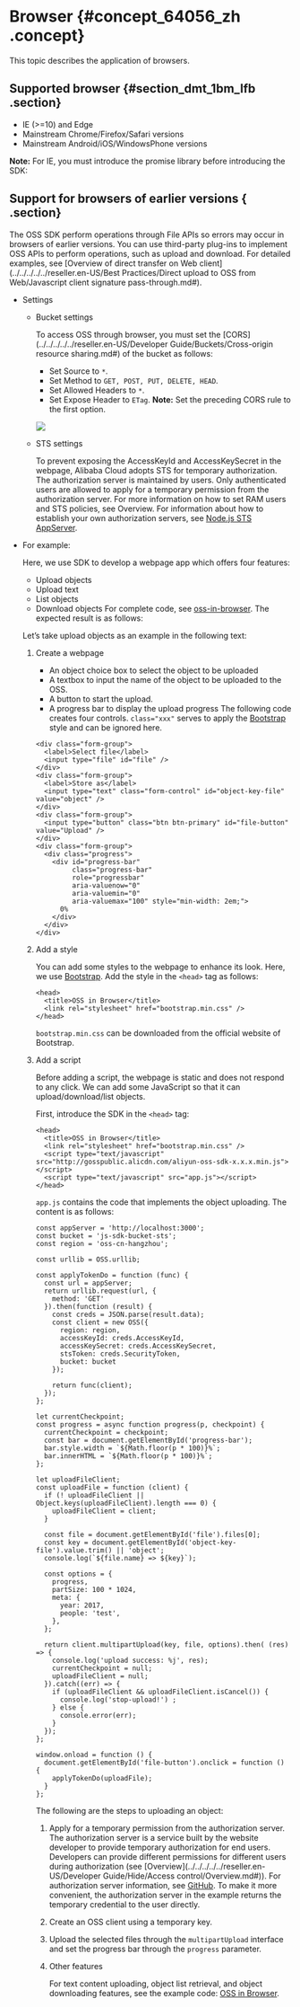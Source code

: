# Browser {#concept_64056_zh .concept}

This topic describes the application of browsers.

## Supported browser {#section_dmt_1bm_lfb .section}

-   IE \(\>=10\) and Edge
-   Mainstream Chrome/Firefox/Safari versions
-   Mainstream Android/iOS/WindowsPhone versions

**Note:** For IE, you must introduce the promise library before introducing the SDK:

## Support for browsers of earlier versions { .section}

The OSS SDK perform operations through File APIs so errors may occur in browsers of earlier versions. You can use third-party plug-ins to implement OSS APIs to perform operations, such as upload and download. For detailed examples, see [Overview of direct transfer on Web client](../../../../../reseller.en-US/Best Practices/Direct upload to OSS from Web/Javascript client signature pass-through.md#).

-   Settings
    -   Bucket settings

        To access OSS through browser, you must set the [CORS](../../../../../reseller.en-US/Developer Guide/Buckets/Cross-origin resource sharing.md#) of the bucket as follows:

        -   Set Source to `*`.
        -   Set Method to `GET, POST, PUT, DELETE, HEAD`.
        -   Set Allowed Headers to `*`.
        -   Set Expose Header to `ETag`.
        **Note:** Set the preceding CORS rule to the first option.

        ![](http://static-aliyun-doc.oss-cn-hangzhou.aliyuncs.com/assets/img/22580/155186587813704_en-US.png)

    -   STS settings

        To prevent exposing the AccessKeyId and AccessKeySecret in the webpage, Alibaba Cloud adopts STS for temporary authorization. The authorization server is maintained by users. Only authenticated users are allowed to apply for a temporary permission from the authorization server. For more information on how to set RAM users and STS policies, see Overview. For information about how to establish your own authorization servers, see [Node.js STS AppServer](https://github.com/rockuw/node-sts-app-server).

-   For example:

    Here, we use SDK to develop a webpage app which offers four features:

    -   Upload objects
    -   Upload text
    -   List objects
    -   Download objects
    For complete code, see [oss-in-browser](https://github.com/rockuw/oss-in-browser). The expected result is as follows:

    Let’s take upload objects as an example in the following text:

    1.  Create a webpage

        -   An object choice box to select the object to be uploaded
        -   A textbox to input the name of the object to be uploaded to the OSS.
        -   A button to start the upload.
        -   A progress bar to display the upload progress
        The following code creates four controls. `class="xxx"` serves to apply the [Bootstrap](http://getbootstrap.com/) style and can be ignored here.

        ```language-html
        <div class="form-group">
          <label>Select file</label>
          <input type="file" id="file" />
        </div>
        <div class="form-group">
          <label>Store as</label>
          <input type="text" class="form-control" id="object-key-file" value="object" />
        </div>
        <div class="form-group">
          <input type="button" class="btn btn-primary" id="file-button" value="Upload" />
        </div>
        <div class="form-group">
          <div class="progress">
            <div id="progress-bar"
                 class="progress-bar"
                 role="progressbar"
                 aria-valuenow="0"
                 aria-valuemin="0"
                 aria-valuemax="100" style="min-width: 2em;">
              0%
            </div>
          </div>
        </div>
        
        ```

    2.  Add a style

        You can add some styles to the webpage to enhance its look. Here, we use [Bootstrap](http://getbootstrap.com/). Add the style in the `<head>` tag as follows:

        ```language-html
        <head>
          <title>OSS in Browser</title>
          <link rel="stylesheet" href="bootstrap.min.css" />
        </head>
        
        ```

        `bootstrap.min.css` can be downloaded from the official website of Bootstrap.

    3.  Add a script

        Before adding a script, the webpage is static and does not respond to any click. We can add some JavaScript so that it can upload/download/list objects.

        First, introduce the SDK in the `<head>` tag:

        ```language-html
        <head>
          <title>OSS in Browser</title>
          <link rel="stylesheet" href="bootstrap.min.css" />
          <script type="text/javascript" src="http://gosspublic.alicdn.com/aliyun-oss-sdk-x.x.x.min.js"></script>
          <script type="text/javascript" src="app.js"></script>
        </head>
        
        ```

        `app.js` contains the code that implements the object uploading. The content is as follows:

        ```language-js
        const appServer = 'http://localhost:3000';
        const bucket = 'js-sdk-bucket-sts';
        const region = 'oss-cn-hangzhou';
        
        const urllib = OSS.urllib;
        
        const applyTokenDo = function (func) {
          const url = appServer;
          return urllib.request(url, {
            method: 'GET'
          }).then(function (result) {
            const creds = JSON.parse(result.data);
            const client = new OSS({
              region: region,
              accessKeyId: creds.AccessKeyId,
              accessKeySecret: creds.AccessKeySecret,
              stsToken: creds.SecurityToken,
              bucket: bucket
            });
        
            return func(client);
          });
        };
        
        let currentCheckpoint;
        const progress = async function progress(p, checkpoint) {
          currentCheckpoint = checkpoint;
          const bar = document.getElementById('progress-bar');
          bar.style.width = `${Math.floor(p * 100)}%`;
          bar.innerHTML = `${Math.floor(p * 100)}%`;
        };
        
        let uploadFileClient;
        const uploadFile = function (client) {
          if (! uploadFileClient || Object.keys(uploadFileClient).length === 0) {
            uploadFileClient = client;
          }
          
          const file = document.getElementById('file').files[0];
          const key = document.getElementById('object-key-file').value.trim() || 'object';
          console.log(`${file.name} => ${key}`);
        
          const options = {
            progress,
            partSize: 100 * 1024,
            meta: {
              year: 2017,
              people: 'test',
            },
          };
        
          return client.multipartUpload(key, file, options).then( (res) => {
            console.log('upload success: %j', res);
        	currentCheckpoint = null;
            uploadFileClient = null;
          }).catch((err) => {
            if (uploadFileClient && uploadFileClient.isCancel()) {
              console.log('stop-upload!') ;
            } else {
              console.error(err);
            }
          });
        };
        
        window.onload = function () {
          document.getElementById('file-button').onclick = function () {
            applyTokenDo(uploadFile);
          }
        };
        
        ```

        The following are the steps to uploading an object:

        1.  Apply for a temporary permission from the authorization server. The authorization server is a service built by the website developer to provide temporary authorization for end users. Developers can provide different permissions for different users during authorization \(see [Overview](../../../../../reseller.en-US/Developer Guide/Hide/Access control/Overview.md#)\). For authorization server information, see [GitHub](https://github.com/rockuw/node-sts-app-server). To make it more convenient, the authorization server in the example returns the temporary credential to the user directly.
        2.  Create an OSS client using a temporary key.
        3.  Upload the selected files through the `multipartUpload` interface and set the progress bar through the `progress` parameter.
        4.  Other features

            For text content uploading, object list retrieval, and object downloading features, see the example code: [OSS in Browser](https://github.com/rockuw/oss-in-browser).


